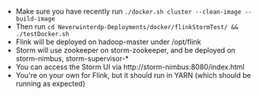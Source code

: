 * Make sure you have recently run ```./docker.sh cluster --clean-image --build-image```
* Then run ```cd Neverwinterdp-Deployments/docker/flinkStormTest/ && ./testDocker.sh```
* Flink will be deployed on hadoop-master under /opt/flink
* Storm will use zookeeper on storm-zookeeper, and be deployed on storm-nimbus, storm-supervisor-*
* You can access the Storm UI via http://storm-nimbus:8080/index.html
* You're on your own for Flink, but it should run in YARN (which should be running as expected)